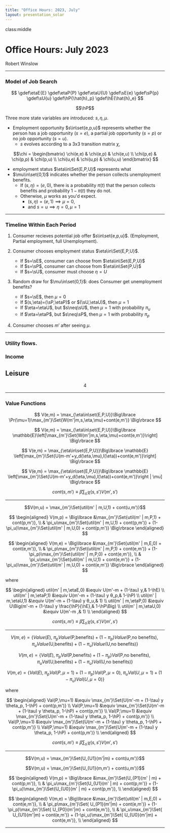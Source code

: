 ```yaml
---
title: "Office Hours: 2023, July"
layout: presentation_solar
---
```




class:middle


# Office Hours: July 2023

Robert Winslow






---


### Model of Job Search

$$
\gdef\etaE{E}
\gdef\etaP{P}
\gdef\etaU{U}
\gdef\sE{e}
\gdef\sP{p}
\gdef\sU{u}
\gdef\hP{\hat{h}_p}
\gdef\hE{\hat{h}_e}
$$

$$\hP$$

Three more state variables are introduced: $s,\eta,\mu$.

- Employment opportunity $s\in\set{e,p,u}$ represents whether the person has a job opportunity ($s=e$), a partial job opportunity ($s=p$) or no job opportunity ($s=u$).
    - $s$ evolves according to a 3x3 transition matrix $\chi$, <!--TODO: Calibrate-->

$$\chi = 
\begin{bmatrix}
   \chi(e,e) & \chi(e,p) & \chi(e,u) \\
   \chi(p,e) & \chi(p,p) & \chi(p,u) \\
   \chi(u,e) & \chi(u,p) & \chi(u,u) 
\end{bmatrix}
$$

- employment status $\eta\in\Set{E,P,U}$ represents what 
- $\mu\in\set{0,1}$ indicates whether the person collects unemployment benefits.
    - If $(s,\eta)=(e,0)$, there is a probability $\pi(t)$ that the person collects benefits and probability $1-\pi(t)$ they do not.
    - Otherwise, $\mu$ works as you'd expect. 
        - $(s,\eta)=(e,1) \implies \mu=0$, 
        - and $s=u \implies \eta=0, \mu=1$

<!--
- Note that $s=u \implies \eta=0$. But if the person chooses not to accept an employment opportunity, $(s,\eta)=(e,0)$.
-->


---

### Timeline Within Each Period



1. Consumer recieves potential job offer $s\in\set{e,p,u}$. (Employment, Partial employment, full Unemployment).
2. Consumer chooses employment status $\eta\in\Set{E,P,U}$.
    - If $s=\sE$, consumer can choose from $\eta\in\Set{E,P,U}$
    - If $s=\sP$, consumer can choose from $\eta\in\Set{P,U}$
    - If $s=\sU$, consumer must choose $\eta = U$
3. Random draw for $\mu\in\set{0,1}$: does Consumer get unemployment benefits?   
    - If $s=\sE$, then $\mu=0$
    - If $(s,\eta)=(\sP,\etaP)$ or $(\sU,\etaU)$, then $\mu=1$
    - If $\eta=\etaU$, but $s\neq\sU$, then $\mu=1$ with probability $\pi_u$
    - If $\eta=\etaP$, but $s\neq\sP$, then $\mu=1$ with probability $\pi_p$

4. Consumer chooses $m'$ after seeing $\mu$.


<!--TODO: THIS WHOLE THING IS UNCLEAR AND BRAIN NOT WORKING GOOD
    ($\mu=1$ for yes, $\mu=0$ for no.)

    - If $s$ matches $\eta$, then $\mu=1$
    - If $s=e$ and consumer chooses $\eta=P$ or $U$, there is $\pi_e$ chance of recieving benefits.
    - If $s=p$ and consumer chooses $\eta=U$, there is $\pi_p$ chance of recieving benefits.
    - If $s=u$, consumer must choose $\eta = U$
    TODO: NEED TO THINK ABOUT NICE CONCISE NOTATION
    MAYBE THREE VALUES FROM MU? EH, THE CODE WON'T DIRECTLY REFERENCE THIS VARIABLE PROBABLY...
-->

---

### Utility flows.

### Income

## Leisure


$$
4
$$

---

### Value Functions


$$
V(e,m) = \max_{\eta\in\set{E,P,U}}\Big\lbrace
\Pr(\mu=1)\max_{m'}\Set{W(m'|m,s,\eta,\mu)+cont(e,m')}
\Big\rbrace
$$


$$
V(e,m) = \max_{\eta\in\set{E,P,U}}\Big\lbrace
\mathbb{E}\left[\max_{m'}\Set{W(m'|m,s,\eta,\mu)+cont(e,m')}\right]
\Big\rbrace
$$

$$
V(e,m) = \max_{\eta\in\set{E,P,U}}\Big\lbrace
\mathbb{E} \left[\max_{m'}\Set{U(m-m'+y_d(\eta,\mu),l(\eta))+cont(e,m')}\right]
\Big\rbrace
$$

$$
V(e,m) = \max_{\eta\in\set{E,P,U}}\Big\lbrace
\mathbb{E} \left[\max_{m'}\Set{U(m-m'+y_d(\eta,\mu),l(\eta))+cont(e,m')}\right | \mu]
\Big\rbrace
$$

$$cont(s,m') \equiv \beta \sum_{s'}\chi(s,s')V(m',s')$$

---






$$V(m,u) = \max_{m'}\Set{util(m' | m,U,1) + cont(u,m')}$$


$$
\begin{aligned}
   V(m,p) = \Big\lbrace &\max_{m'}\Set{util(m' | m,P,1) + cont(p,m')}, \\
   & \pi_u\max_{m'}\Set{util(m' | m,U,1) + cont(p,m')} + (1-\pi_u)\max_{m'}\Set{util(m' | m,U,0) + cont(p,m')}
    \Big\rbrace
\end{aligned}
$$

$$
\begin{aligned}
   V(m,e) = \Big\lbrace &\max_{m'}\Set{util(m' | m,E,0) + cont(e,m')}, \\
   & \pi_p\max_{m'}\Set{util(m' | m,P,1) + cont(e,m')} + (1-\pi_p)\max_{m'}\Set{util(m' | m,P,0) + cont(e,m')}, \\
   & \pi_u\max_{m'}\Set{util(m' | m,U,1) + cont(e,m')} + (1-\pi_u)\max_{m'}\Set{util(m' | m,U,0) + cont(e,m')}
    \Big\rbrace
\end{aligned}
$$


where 

$$
\begin{aligned}
   util(m' | m,\etaE,0)   &\equiv U(m'-m + (1-\tau) y,& 1-\hE) \\
   util(m' | m,\etaP,1) &\equiv U(m'-m + (1-\tau) y θ_p,& 1-\hP) \\
   util(m' | m,\etaU,1) &\equiv U(m'-m + (1-\tau) y θ_u,& 1) \\
   util(m' | m,\etaP,0) &\equiv U\Big(m'-m + (1-\tau) y \frac{\hP}{\hE},& 1-\hP\Big) \\
   util(m' | m,\etaU,0) &\equiv U(m'-m                 ,& 1) \\
\end{aligned}
$$

$$cont(s,m') \equiv \beta \sum_{s'}\chi(s,s')V(m',s')$$



---

$$
V(m,e) = \Big\lbrace Value(E), \;
    \pi_p Value(\text{P,benefits}) + (1-\pi_p)Value(\text{P,no benefits}), \;
    \pi_u Value(\text{U,benefits}) + (1-\pi_u)Value(\text{U,no benefits})
    \Big\rbrace
$$

$$
V(m,e) = \Big\lbrace Val(E), \;
    \pi_p Val(\text{P,benefits}) + (1-\pi_p)Val(\text{P,no benefits}), \;
    \pi_u Val(\text{U,benefits}) + (1-\pi_u)Val(\text{U,no benefits})
    \Big\rbrace
$$

$$
V(m,e) = \Big\lbrace Val(E), \;
    \pi_p Val(P,\mu=1) + (1-\pi_p)Val(P,\mu=0), \;
    \pi_u Val(U,\mu=1) + (1-\pi_u)Val(U,\mu=0)
    \Big\rbrace
$$


where 

$$
\begin{aligned}
   Val(P,\mu=1) &\equiv \max_{m'}\Set{U(m'-m + (1-\tau) y \theta_p, 1-\hP) + cont(p,m')} \\
   Val(P,\mu=1) &\equiv \max_{m'}\Set{U(m'-m + (1-\tau) y \theta_p, 1-\hP) + cont(p,m')} \\
   Val(P,\mu=1) &\equiv \max_{m'}\Set{U(m'-m + (1-\tau) y \theta_p, 1-\hP) + cont(p,m')} \\
   Val(P,\mu=1) &\equiv \max_{m'}\Set{U(m'-m + (1-\tau) y \theta_p, 1-\hP) + cont(p,m')} \\
   Val(P,\mu=1) &\equiv \max_{m'}\Set{U(m'-m + (1-\tau) y \theta_p, 1-\hP) + cont(p,m')} \\
\end{aligned}
$$

<!--WIAT NO, THIS DOESN'T WORK. I'd need extra lines since the value of s no longer perfect matches with utility.-->

$$cont(s,m') \equiv \beta \sum_{s'}\chi(s,s')V(m',s')$$

---



$$V(m,u) = \max_{m'}\Set{U_{U1}(m'|m) + cont(u,m')}$$

$$V(m,u) = \max_{m'}\Set{U_{U1}(m,m') + cont(u,m')}$$

$$
\begin{aligned}
   V(m,p) = \Big\lbrace &\max_{m'}\Set{U_{P1}(m' | m) + cont(p,m')}, \\
   & \pi_u\max_{m'}\Set{U_{U1}(m' | m) + cont(p,m')} + (1-\pi_u)\max_{m'}\Set{U_{U0}(m' | m) + cont(p,m')}, \\
\end{aligned}
$$

$$
\begin{aligned}
   V(m,e) = \Big\lbrace &\max_{m'}\Set{util(m' | m,E,0) + cont(e,m')}, \\
   & \pi_p\max_{m'}\Set{ U_{P1}(m'|m) + cont(e,m')} + (1-\pi_p)\max_{m'}\Set{ U_{P0}(m'|m) + cont(e,m')}, \\
   & \pi_u\max_{m'}\Set{ U_{U1}(m'|m) + cont(e,m')} + (1-\pi_u)\max_{m'}\Set{ U_{U0}(m'|m) + cont(e,m')}, \\
\end{aligned}
$$


---

<!--util(m' | m,\eta,\mu)-->


<!--TODO: REWRITE IN TERMS OF y_d

---

TODO: The rest of these values...

$$V_{}()$$

$$\gdef\CHOICE{2222}$$

$$
V_e(m) = \max\Set{\CHOICE(), 
        V_{TODO}, TODO
}\blorg
$$

$$cont(s,m') \equiv \beta \sum_{s'}\chi(s,s')V(m',s')$$

$$EV(m'|s)\equiv \sum_{s'}\chi(s,s')V(m',s')$$

$$
V_e(m) = \max\Set{V_{eE}(m), 
        V_{TODO}, TODO
}
$$




---